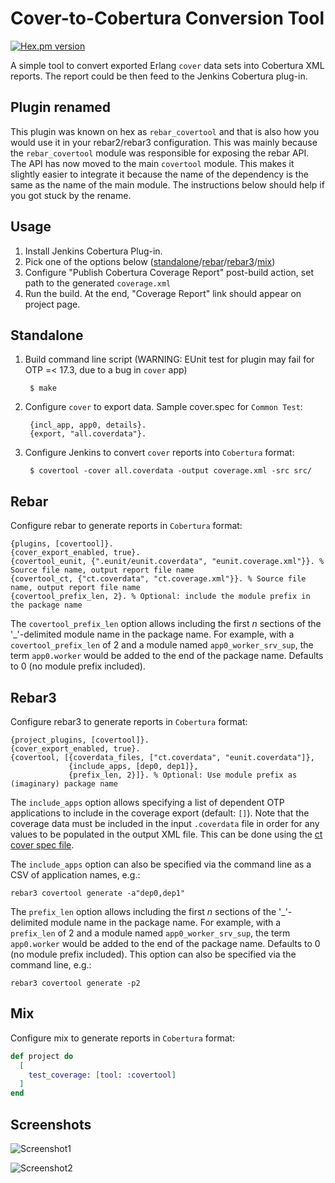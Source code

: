 Cover-to-Cobertura Conversion Tool 
==================================

[![Hex.pm version](https://img.shields.io/hexpm/v/covertool.svg?style=flat)](https://hex.pm/packages/covertool)

A simple tool to convert exported Erlang `cover` data sets into Cobertura XML
reports. The report could be then feed to the Jenkins Cobertura plug-in.

Plugin renamed
--------------

This plugin was known on hex as `rebar_covertool` and that is also how you would use it in your rebar2/rebar3 configuration. This was mainly because the `rebar_covertool` module was responsible for exposing the rebar API. The API has now moved to the main `covertool` module. This makes it slightly easier to integrate it because the name of the dependency is the same as the name of the main module. The instructions below should help if you got stuck by the rename.

Usage
-----

1. Install Jenkins Cobertura Plug-in.
2. Pick one of the options below ([standalone](#standalone)/[rebar](#rebar)/[rebar3](#rebar3)/[mix](#mix))
3. Configure "Publish Cobertura Coverage Report" post-build action, set path
to the generated `coverage.xml`
4. Run the build. At the end, "Coverage Report" link should appear on project page.

## Standalone

1. Build command line script (WARNING: EUnit test for plugin may fail for OTP =< 17.3, due to a bug in `cover` app)

        $ make

2. Configure `cover` to export data. Sample cover.spec for `Common Test`:

        {incl_app, app0, details}.
        {export, "all.coverdata"}.

3. Configure Jenkins to convert `cover` reports into `Cobertura` format:
  
        $ covertool -cover all.coverdata -output coverage.xml -src src/

## Rebar

Configure rebar to generate reports in `Cobertura` format:

```
{plugins, [covertool]}.
{cover_export_enabled, true}.
{covertool_eunit, {".eunit/eunit.coverdata", "eunit.coverage.xml"}}. % Source file name, output report file name
{covertool_ct, {"ct.coverdata", "ct.coverage.xml"}}. % Source file name, output report file name
{covertool_prefix_len, 2}. % Optional: include the module prefix in the package name
```

The `covertool_prefix_len` option allows including the first *n* sections of the '_'-delimited module name in the package name. For example, with a `covertool_prefix_len` of 2 and a module named `app0_worker_srv_sup`, the term `app0.worker` would be added to the end of the package name. Defaults to 0 (no module prefix included).

## Rebar3

Configure rebar3 to generate reports in `Cobertura` format:

```
{project_plugins, [covertool]}.
{cover_export_enabled, true}.
{covertool, [{coverdata_files, ["ct.coverdata", "eunit.coverdata"]},
             {include_apps, [dep0, dep1]},
             {prefix_len, 2}]}. % Optional: Use module prefix as (imaginary) package name
```

The `include_apps` option allows specifying a list of dependent OTP applications to include in the coverage export (default: `[]`). Note that the coverage data must be included in the input `.coverdata` file in order for any values to be populated in the output XML file. This can be done using the [ct cover spec file](http://erlang.org/doc/apps/common_test/cover_chapter.html#id85714).

The `include_apps` option can also be specified via the command line as a CSV of application names, e.g.:

```
rebar3 covertool generate -a"dep0,dep1"
```

The `prefix_len` option allows including the first *n* sections of the '_'-delimited module name in the package name. For example, with a `prefix_len` of 2 and a module named `app0_worker_srv_sup`, the term `app0.worker` would be added to the end of the package name. Defaults to 0 (no module prefix included). This option can also be specified via the command line, e.g.:

```
rebar3 covertool generate -p2
```

## Mix

Configure mix to generate reports in `Cobertura` format:

```elixir
def project do
  [
    test_coverage: [tool: :covertool]
  ]
end
```

Screenshots
-----------

![Screenshot1](screenshots/shot1.png)

![Screenshot2](screenshots/shot2.png)
